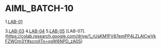 # AIML_BATCH-10
1.[LAB-01](https://github.com/Varshithasri/AIML_BATCH-10/edit/main/README.md)

3.[LAB-03](https://github.com/Varshithasri/AIML_BATCH-10/edit/main/README.md)
4.[LAB-04](https://github.com/Varshithasri/AIML_BATCH-10/edit/main/README.md)
5.[LAB-05](https://github.com/Varshithasri/AIML_BATCH-10/edit/main/README.md)
[LAB-07].(https://colab.research.google.com/drive/1_rUsKM1FV87emPP4LZLAlCwVkFZWOm3Y#scrollTo=xgW6NPD_zA0S)
